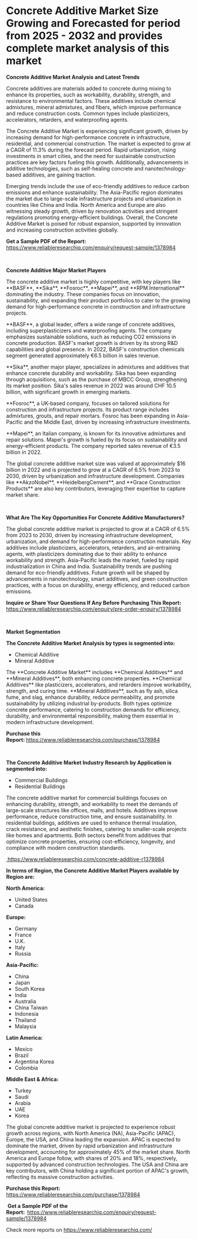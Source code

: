 <p><h1>Concrete Additive Market Size Growing and Forecasted for period from 2025 - 2032 and provides complete market analysis of this market</h1></p><p><strong>Concrete Additive Market Analysis and Latest Trends</strong></p>
<p><p>Concrete additives are materials added to concrete during mixing to enhance its properties, such as workability, durability, strength, and resistance to environmental factors. These additives include chemical admixtures, mineral admixtures, and fibers, which improve performance and reduce construction costs. Common types include plasticizers, accelerators, retarders, and waterproofing agents.</p><p>The Concrete Additive Market is experiencing significant growth, driven by increasing demand for high-performance concrete in infrastructure, residential, and commercial construction. The market is expected to grow at a CAGR of 11.3% during the forecast period. Rapid urbanization, rising investments in smart cities, and the need for sustainable construction practices are key factors fueling this growth. Additionally, advancements in additive technologies, such as self-healing concrete and nanotechnology-based additives, are gaining traction.</p><p>Emerging trends include the use of eco-friendly additives to reduce carbon emissions and enhance sustainability. The Asia-Pacific region dominates the market due to large-scale infrastructure projects and urbanization in countries like China and India. North America and Europe are also witnessing steady growth, driven by renovation activities and stringent regulations promoting energy-efficient buildings. Overall, the Concrete Additive Market is poised for robust expansion, supported by innovation and increasing construction activities globally.</p></p>
<p><strong>Get a Sample PDF of the Report:&nbsp;</strong> <a href="https://www.reliableresearchiq.com/enquiry/request-sample/1378984?utm_campaign=2185&utm_medium=2&utm_source=Github&utm_content=ia&utm_term=25012025&utm_id=concrete-additive">https://www.reliableresearchiq.com/enquiry/request-sample/1378984</a></p>
<p>&nbsp;</p>
<p><strong>Concrete Additive Major Market Players</strong></p>
<p><p>The concrete additive market is highly competitive, with key players like **BASF**, **Sika**, **Fosroc**, **Mapei**, and **RPM International** dominating the industry. These companies focus on innovation, sustainability, and expanding their product portfolios to cater to the growing demand for high-performance concrete in construction and infrastructure projects.</p><p>**BASF**, a global leader, offers a wide range of concrete additives, including superplasticizers and waterproofing agents. The company emphasizes sustainable solutions, such as reducing CO2 emissions in concrete production. BASF's market growth is driven by its strong R&D capabilities and global presence. In 2022, BASF's construction chemicals segment generated approximately €6.5 billion in sales revenue.</p><p>**Sika**, another major player, specializes in admixtures and additives that enhance concrete durability and workability. Sika has been expanding through acquisitions, such as the purchase of MBCC Group, strengthening its market position. Sika's sales revenue in 2022 was around CHF 10.5 billion, with significant growth in emerging markets.</p><p>**Fosroc**, a UK-based company, focuses on tailored solutions for construction and infrastructure projects. Its product range includes admixtures, grouts, and repair mortars. Fosroc has been expanding in Asia-Pacific and the Middle East, driven by increasing infrastructure investments.</p><p>**Mapei**, an Italian company, is known for its innovative admixtures and repair solutions. Mapei's growth is fueled by its focus on sustainability and energy-efficient products. The company reported sales revenue of €3.5 billion in 2022.</p><p>The global concrete additive market size was valued at approximately $16 billion in 2022 and is projected to grow at a CAGR of 6.5% from 2023 to 2030, driven by urbanization and infrastructure development. Companies like **AkzoNobel**, **HeidelbergCement**, and **Grace Construction Products** are also key contributors, leveraging their expertise to capture market share.</p></p>
<p>&nbsp;</p>
<p><strong>What Are The Key Opportunities For Concrete Additive Manufacturers?</strong></p>
<p><p>The global concrete additive market is projected to grow at a CAGR of 6.5% from 2023 to 2030, driven by increasing infrastructure development, urbanization, and demand for high-performance construction materials. Key additives include plasticizers, accelerators, retarders, and air-entraining agents, with plasticizers dominating due to their ability to enhance workability and strength. Asia-Pacific leads the market, fueled by rapid industrialization in China and India. Sustainability trends are pushing demand for eco-friendly additives. Future growth will be shaped by advancements in nanotechnology, smart additives, and green construction practices, with a focus on durability, energy efficiency, and reduced carbon emissions.</p></p>
<p><strong>Inquire or Share Your Questions If Any Before Purchasing This Report:</strong> <a href="https://www.reliableresearchiq.com/enquiry/pre-order-enquiry/1378984?utm_campaign=2185&utm_medium=2&utm_source=Github&utm_content=ia&utm_term=25012025&utm_id=concrete-additive">https://www.reliableresearchiq.com/enquiry/pre-order-enquiry/1378984</a></p>
<p>&nbsp;</p>
<p><strong>Market Segmentation</strong></p>
<p><strong>The Concrete Additive Market Analysis by types is segmented into:</strong></p>
<p><ul><li>Chemical Additive</li><li>Mineral Additive</li></ul></p>
<p><p>The **Concrete Additive Market** includes **Chemical Additives** and **Mineral Additives**, both enhancing concrete properties. **Chemical Additives** like plasticizers, accelerators, and retarders improve workability, strength, and curing time. **Mineral Additives**, such as fly ash, silica fume, and slag, enhance durability, reduce permeability, and promote sustainability by utilizing industrial by-products. Both types optimize concrete performance, catering to construction demands for efficiency, durability, and environmental responsibility, making them essential in modern infrastructure development.</p></p>
<p><strong>Purchase this Report:&nbsp;</strong><a href="https://www.reliableresearchiq.com/purchase/1378984?utm_campaign=2185&utm_medium=2&utm_source=Github&utm_content=ia&utm_term=25012025&utm_id=concrete-additive">https://www.reliableresearchiq.com/purchase/1378984</a></p>
<p>&nbsp;</p>
<p><strong>The Concrete Additive Market Industry Research by Application is segmented into:</strong></p>
<p><ul><li>Commercial Buildings</li><li>Residential Buildings</li></ul></p>
<p><p>The concrete additive market for commercial buildings focuses on enhancing durability, strength, and workability to meet the demands of large-scale structures like offices, malls, and hotels. Additives improve performance, reduce construction time, and ensure sustainability. In residential buildings, additives are used to enhance thermal insulation, crack resistance, and aesthetic finishes, catering to smaller-scale projects like homes and apartments. Both sectors benefit from additives that optimize concrete properties, ensuring cost-efficiency, longevity, and compliance with modern construction standards.</p></p>
<p><a href="https://www.reliableresearchiq.com/concrete-additive-r1378984?utm_campaign=2185&utm_medium=2&utm_source=Github&utm_content=ia&utm_term=25012025&utm_id=concrete-additive">&nbsp;https://www.reliableresearchiq.com/concrete-additive-r1378984</a></p>
<p><strong>In terms of Region, the Concrete Additive Market Players available by Region are:</strong></p>
<p>
    <p> <strong> North America: </strong>
        <ul>
            <li>United States</li>
            <li>Canada</li>
        </ul>
        </p> 
    <p> <strong> Europe: </strong>
        <ul>
            <li>Germany</li>
            <li>France</li>
            <li>U.K.</li>
            <li>Italy</li>
            <li>Russia</li>
        </ul>
        </p> 
    <p> <strong> Asia-Pacific: </strong>
        <ul>
            <li>China</li>
            <li>Japan</li>
            <li>South Korea</li>
            <li>India</li>
            <li>Australia</li>
            <li>China Taiwan</li>
            <li>Indonesia</li>
            <li>Thailand</li>
            <li>Malaysia</li>
        </ul>
        </p> 
    <p> <strong> Latin America: </strong>
        <ul>
            <li>Mexico</li>
            <li>Brazil</li>
            <li>Argentina Korea</li>
            <li>Colombia</li>
        </ul>
        </p> 
    <p> <strong> Middle East & Africa: </strong>
        <ul>
            <li>Turkey</li>
            <li>Saudi</li>
            <li>Arabia</li>
            <li>UAE</li>
            <li>Korea</li>
        </ul>
    </p>
    </p>
<p><p>The global concrete additive market is projected to experience robust growth across regions, with North America (NA), Asia-Pacific (APAC), Europe, the USA, and China leading the expansion. APAC is expected to dominate the market, driven by rapid urbanization and infrastructure development, accounting for approximately 45% of the market share. North America and Europe follow, with shares of 20% and 18%, respectively, supported by advanced construction technologies. The USA and China are key contributors, with China holding a significant portion of APAC's growth, reflecting its massive construction activities.</p></p>
<p><strong>Purchase this Report: </strong><a href="https://www.reliableresearchiq.com/purchase/1378984?utm_campaign=2185&utm_medium=2&utm_source=Github&utm_content=ia&utm_term=25012025&utm_id=concrete-additive">https://www.reliableresearchiq.com/purchase/1378984</a></p>
<p>&nbsp;<strong>Get a Sample PDF of the Report:&nbsp;&nbsp;</strong><a href="https://www.reliableresearchiq.com/enquiry/request-sample/1378984?utm_campaign=2185&utm_medium=2&utm_source=Github&utm_content=ia&utm_term=25012025&utm_id=concrete-additive">https://www.reliableresearchiq.com/enquiry/request-sample/1378984</a></p>
<p><strong></strong></p>
<p>Check more reports on <a href="https://www.reliableresearchiq.com/?utm_campaign=2185&utm_medium=2&utm_source=Github&utm_content=ia&utm_term=25012025&utm_id=concrete-additive">https://www.reliableresearchiq.com/</a></p>
